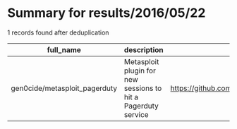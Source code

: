 
# Summary for results/2016/05/22
    
1 records found after deduplication

| full_name | description | html_url | matched_list | matched_count | pushed_at | size | stargazers_count | language | forks_count | vul_ids |
|-------------------------------|---------------------------------------------------------------|--------------------------------------------------|----------------------------------|-----------------|---------------------------|--------|--------------------|------------|---------------|-----------|
| gen0cide/metasploit_pagerduty | Metasploit plugin for new sessions to hit a Pagerduty service | https://github.com/gen0cide/metasploit_pagerduty | ['metasploit module OR payload'] | 1 | 2016-05-22 08:05:15+00:00 | 4 | 0 | Ruby | 2 | [] |

